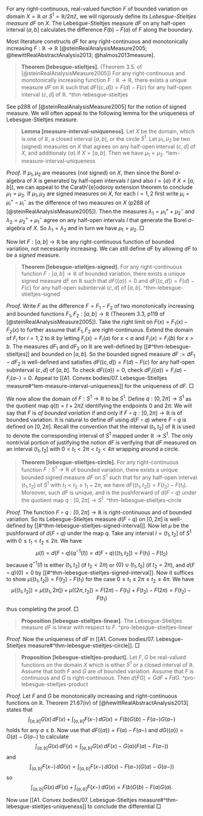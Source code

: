 For any right-continuous, real-valued function $F$ of bounded variation on domain $X = \mathbb{R}$ or $S^1 = \mathbb{R} / 2\pi \mathbb{Z}$, we will rigorously define its _Lebesgue-Stieltjes measure_ $dF$ on $X$. The Lebesgue-Stieltjes measure $dF$ on any half-open interval $(a, b]$ calculates the difference $F(b) - F(a)$ of $F$ along the boundary.

Most literature constructs $dF$ for any right-continuous and monotonically increasing $F : \mathbb{R} \to \mathbb{R}$ [@steinRealAnalysisMeasure2005; @hewittRealAbstractAnalysis2013; @halmos2013measure].

> __Theorem [lebesgue-stieltjes].__ (Theorem 3.5. of [@steinRealAnalysisMeasure2005]) For any right-continuous and monotonically increasing function $F : \mathbb{R} \to \mathbb{R}$, there exists a unique measure $dF$ on $\mathbb{R}$ such that $dF((c, d]) = F(d) - F(c)$ for any half-open interval $(c, d]$ of $\mathbb{R}$.
> ^thm-lebesgue-stieltjes

See p288 of [@steinRealAnalysisMeasure2005] for the notion of signed measure. We will often appeal to the following lemma for the uniqueness of Lebesgue-Stieltjes measure.

> __Lemma [measure-interval-uniqueness].__ Let $X$ be the domain, which is one of $\mathbb{R}$, a closed interval $[a, b]$, or the circle $S^1$. Let $\mu_1, \mu_2$ be two (signed) measures on $X$ that agrees on any half-open interval $(c, d]$ of $X$, and additionaly $\left\{ a \right\}$ if $X = [a, b]$. Then we have $\mu_1 = \mu_2$.
> ^lem-measure-interval-uniqueness

_Proof._ If $\mu_1, \mu_2$ are measures (not signed) on $X$, then since the Borel $\sigma$-algebra of $X$ is generated by half-open intervals $I$ (and also $I = \left\{ a \right\}$ if $X = [a, b]$), we can appeal to the Carath\'{e}odoroy extension theorem to conclude $\mu_1 = \mu_2$. If $\mu_1, \mu_2$ are signed measures on $X$, for each $i=1, 2$ first write $\mu_i = \mu_i^+ - \mu_i^-$ as the difference of two measures on $X$ (p288 of [@steinRealAnalysisMeasure2005]). Then the measures $\lambda_1 = \mu_1^+ + \mu_2^-$ and $\lambda_2 = \mu_2^+ + \mu_1^-$ agree on any half-open intervals $I$ that generate the Borel $\sigma$-algebra of $X$. So $\lambda_1 = \lambda_2$ and in turn we have $\mu_1 = \mu_2$. □

Now let $F : [a, b] \to \mathbb{R}$ be any right-continuous function of bounded variation, not necessarily increasing. We can still define $dF$ by allowing $dF$ to be a _signed_ measure.

> __Theorem [lebesgue-stieltjes-signed].__ For any right-continuous function $F : [a, b] \to \mathbb{R}$ of bounded variation, there exists a unique signed measure $dF$ on $\mathbb{R}$ such that $dF(\left\{ a \right\}) = 0$ and $dF((c, d]) = F(d) - F(c)$ for any half-open subinterval $(c, d]$ of $[a, b]$.
> ^thm-lebesgue-stieltjes-signed

_Proof._ Write $F$ as the difference $F = F_1 - F_2$ of two monotonically increasing and bounded functions $F_1, F_2 : [a, b] \to \mathbb{R}$ (Theorem 3.3, p119 of [@steinRealAnalysisMeasure2005]). Take the right limit on $F(x) = F_1(x) - F_2(x)$ to further assume that $F_1, F_2$ are right-continuous. Extend the domain of $F_i$ for $i=1, 2$ to $\mathbb{R}$ by letting $F_i(x) = F_i(a)$ for $x < a$ and $F_i(x) = F_i(b)$ for $x > b$. The measures $dF_1$ and $dF_2$ on $\mathbb{R}$ are well-defined by [[#^thm-lebesgue-stieltjes]] and bounded on $[a, b]$. So the bounded signed measure $dF := dF_1 - dF_2$ is well-defined and satisfies $dF((c, d]) = F(d) - F(c)$ for any half-open subinterval $(c, d]$ of $[a, b]$. To check $dF(\left\{ a \right\}) = 0$, check $dF_i(\left\{ a \right\}) = F_i(a) - F_i(a-) = 0$. Appeal to [[A1. Convex bodies/07. Lebesgue-Stieltjes measure#^lem-measure-interval-uniqueness]] for the uniqueness of $dF$. □

We now allow the domain of $F : S^1 \to \mathbb{R}$ to be $S^1$. Define $q : [0, 2\pi] \to S^1$ as the quotient map $q(t) = t + 2\pi \mathbb{Z}$ identifying the endpoints $0$ and $2\pi$. We will say that $F$ is _of bounded variation_ if and only if $F \circ q : [0, 2\pi] \to \mathbb{R}$ is of bounded variation. It is natural to define $dF$ using $d(F \circ q)$ where $F \circ q$ is defined on $[0, 2\pi]$. Recall the convention that the interval $(t_1, t_2]$ of $\mathbb{R}$ is used to denote the corresponding interval of $S^1$ mapped under $\mathbb{R} \to S^1$. The only nontrivial portion of justifying the notion $d F$ is verifying that $dF$ measured on an interval $(t_1, t_2]$ with $0 <t_1 < 2\pi < t_2 < 4\pi$ wrapping around a circle.

> __Theorem [lebesgue-stieltjes-circle].__ For any right-continuous function $F : S^1 \to \mathbb{R}$ of bounded variation, there exists a unique bounded signed measure $dF$ on $S^1$ such that for any half-open interval $(t_1, t_2]$ of $S^1$ with $t_1 < t_2 \leq t_1 + 2\pi$, we have $dF((t_1, t_2]) = F(t_2) - F(t_1)$. Moreover, such $dF$ is unique, and is the pushforward of $d(F \circ q)$ under the quotient map $q : [0, 2\pi] \to S^1$.
> ^thm-lebesgue-stieltjes-circle

_Proof._ The function $F \circ q : [0, 2\pi] \to \mathbb{R}$ is right-continuous and of bounded variation. So its Lebesgue-Stieltjes measure $d(F \circ q)$ on $[0, 2\pi]$ is well-defined by [[#^thm-lebesgue-stieltjes-signed-interval]]. Now let $\mu$ be the pushforward of $d(F \circ q)$ under the map $q$. Take any interval $I = (t_1, t_2]$ of $S^1$ with $0 \leq t_1 < t_2 \leq 2\pi$. We have
$$
\mu(I) = d(F \circ q)(q^{-1}(I)) = d(F \circ q)((t_1, t_2]) = F(t_1) - F(t_2)
$$
because $q^{-1}(I)$ is either $(t_1, t_2]$ (if $t_2 < 2\pi$) or $\left\{ 0 \right\} \cup (t_1, t_2]$ (if $t_2 = 2\pi$), and $d(F \circ q)(0) = 0$ by [[#^thm-lebesgue-stieltjes-signed-interval]]. Now it suffices to show $\mu((t_1, t_2]) = F(t_2) - F(t_1)$ for the case $0 \leq t_1 \leq 2\pi \leq t_2 \leq 4\pi$. We have
$$
\mu((t_1, t_2]) = \mu((t_1, 2\pi]) + \mu((2\pi, t_2]) = F(2\pi) - F(t_1) + F(t_2) - F(2\pi) = F(t_2) - F(t_1)
$$
thus completing the proof. □

> __Proposition [lebesgue-stieltjes-linear].__ The Lebesgue-Stieltjes measure $dF$ is linear with respect to $F$.
> ^pro-lebesgue-stieltjes-linear

_Proof._ Now the uniqueness of $dF$ in [[A1. Convex bodies/07. Lebesgue-Stieltjes measure#^thm-lebesgue-stieltjes-circle]]. □

> __Proposition [lebesgue-stieltjes-product].__ Let $F, G$ be real-valued functions on the domain $X$ which is either $S^1$ or a closed interval of $\mathbb{R}$. Assume that both $F$ and $G$ are of bounded variation. Assume that $F$ is continuous and $G$ is right-continuous. Then $d(FG) = G dF + F dG$.
> ^pro-lebesgue-stieltjes-product

_Proof._ Let $F$ and $G$ be monotonically increasing and right-continuous functions on $\mathbb{R}$. Theorem 21.67(iv) of [@hewittRealAbstractAnalysis2013] states that
$$
\int_{[a, b]} G(x)\, dF(x) + \int_{[a, b]} F(x-) \, dG(x) = F(b) G(b) - F(a-) G(a-)
$$
holds for any $a \leq b$. Now use that $dF(\{a\}) = F(a) - F(a-)$ and $dG(\left\{ a \right\}) = G(a) - G(a-)$ to calculate
$$
\int_{(a, b]} G(x)\, dF(x) = \int_{[a, b]} G(x)\,dF(x) - G(a) \left( F(a) - F(a-) \right)
$$
and
$$
\int_{(a, b]} F(x-) \, dG(x) = \int_{[a, b]} F(x-) \, dG(x) - F(a-) \left( G(a) - G(a-) \right) 
$$
so
$$
\int_{(a, b]} G(x)\, dF(x) + \int_{(a, b]} F(x-) \, dG(x) = F(b) G(b) - F(a) G(a).
$$

Now use [[A1. Convex bodies/07. Lebesgue-Stieltjes measure#^thm-lebesgue-stieltjes-uniqueness]] to conclude the differential 
□